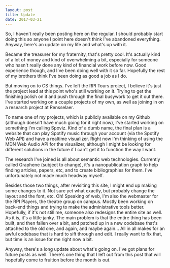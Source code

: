 ```yaml
---
layout: post
title: Update
date: 2017-03-21
---
```


So, I haven't really been posting here on the regular. I should probably start
doing this so anyone I point here doesn't think I've abandoned everything.
Anyway, here's an update on my life and what's up with it.

Became the treasurer for my fraternity, that's pretty cool. It's actually kind
of a lot of money and kind of overwhelming a bit, especially for someone who
hasn't really done any kind of financial work before now. Good experience
though, and I've been doing well with it so far. Hopefully the rest of my
brothers think I've been doing as good a job as I do. 

But moving on to CS things. I've left the RPI Tours project, I believe it's
just the project lead at this point who's still working on it. Trying to get
the finishing polish on it and push through the final busywork to get it out
there. I've started working on a couple projects of my own, as well as joining
in on a research project at Rensselaer. 

To name one of my projects, which is
publicly available on my Github (although doesn't have much going for it right
now), I've started working on something I'm calling Spoviz. Kind of a dumb
name, the final plan is a website that can play Spotify music through your
account (via the Spotify Web API) and have a realtime visualizer. Right now I'm
thinking of using the MDN Web Audio API for the visualizer, although I might be
looking for different solutions in the future if I can't get it to function the
way I want.

The research I've joined is all about semantic web technologies. Currently
called Graphene (subject to change), it's a nanopublication graph to help
finding articles, papers, etc, and to create bibliographies for them. I've
unfortunately not made much headway myself.

Besides those two things, after revisiting this site, I might end up making
some changes to it. Not sure yet what exactly, but probably change the layout
and the font, etc. Oh! Speaking of web, I'm also the webmaster for the RPI
Players, the theatre group on campus. Mostly been working on back-end things
and trying to make the administrative tools better. Hopefully, if it's not
still me, someone also redesigns the entire site as well. As it is, it's
a little janky. The main problem is that the entire thing has been built, and
then fallen over a bit, and patched up in a new codebase that's attached to the
old one, and again, and maybe again... All in all makes for an awful codebase
that is hard to sift through and edit. I really want to fix that, but time is
an issue for me right now a bit. 

Anyway, there's a long update about what's going on. I've got plans for future
posts as well. There's one thing that I left out from this post that will
hopefully come to fruition before the month is out.
